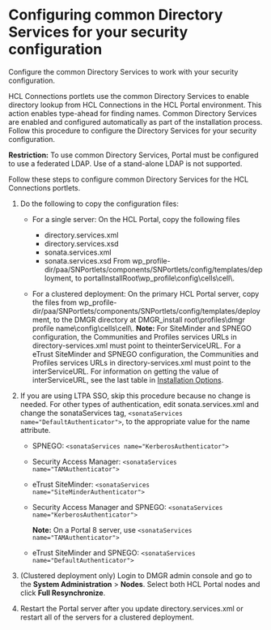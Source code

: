 # Configuring common Directory Services for your security configuration

Configure the common Directory Services to work with your security configuration.

HCL Connections portlets use the common Directory Services to enable directory lookup from HCL Connections in the HCL Portal environment. This action enables type-ahead for finding names. Common Directory Services are enabled and configured automatically as part of the installation process. Follow this procedure to configure the Directory Services for your security configuration.

**Restriction:** To use common Directory Services, Portal must be configured to use a federated LDAP. Use of a stand-alone LDAP is not supported.

Follow these steps to configure common Directory Services for the HCL Connections portlets.

1.  Do the following to copy the configuration files:

    -   For a single server: On the HCL Portal, copy the following files

        -   directory.services.xml
        -   directory.services.xsd
        -   sonata.services.xml
        -   sonata.services.xsd
        From wp\_profile-dir/paa/SNPortlets/components/SNPortlets/config/templates/deployment, to portalInstallRoot\\wp\_profile\\config\\cells\\cell\\.

    -   For a clustered deployment: On the primary HCL Portal server, copy the files from wp\_profile-dir/paa/SNPortlets/components/SNPortlets/config/templates/deployment, to the DMGR directory at DMGR\_install root\\profiles\\dmgr profile name\\config\\cells\\cell\\.
    **Note:** For SiteMinder and SPNEGO configuration, the Communities and Profiles services URLs in directory-services.xml must point to theinterServiceURL. For a eTrust SiteMinder and SPNEGO configuration, the Communities and Profiles services URLs in directory-services.xml must point to the interServiceURL. For information on getting the value of interServiceURL, see the last table in [Installation Options](r_connections_portlets_install_options.md).

2.  If you are using LTPA SSO, skip this procedure because no change is needed. For other types of authentication, edit sonata.services.xml and change the sonataServices tag, `<sonataServices name="DefaultAuthenticator">`, to the appropriate value for the name attribute.

    -   SPNEGO: `<sonataServices name="KerberosAuthenticator">`
    -   Security Access Manager: `<sonataServices name="TAMAuthenticator">`
    -   eTrust SiteMinder: `<sonataServices name="SiteMinderAuthenticator">`
    -   Security Access Manager and SPNEGO: `<sonataServices name="KerberosAuthenticator">`

        **Note:** On a Portal 8 server, use `<sonataServices name="TAMAuthenticator">`

    -   eTrust SiteMinder and SPNEGO: `<sonataServices name="DefaultAuthenticator">`
3.  \(Clustered deployment only\) Login to DMGR admin console and go to the **System Administration** \> **Nodes**. Select both HCL Portal nodes and click **Full Resynchronize**.

4.  Restart the Portal server after you update directory.services.xml or restart all of the servers for a clustered deployment.



